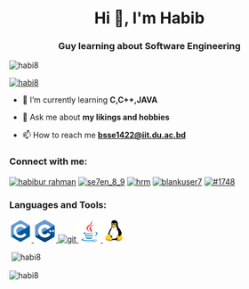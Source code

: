 <h1 align="center">Hi 👋, I'm Habib</h1>
<h3 align="center">Guy learning about Software Engineering</h3>

<p align="left"> <img src="https://komarev.com/ghpvc/?username=habi8&label=Profile%20views&color=0e75b6&style=flat" alt="habi8" /> </p>

<p align="left"> <a href="https://github.com/ryo-ma/github-profile-trophy"><img src="https://github-profile-trophy.vercel.app/?username=habi8" alt="habi8" /></a> </p>

- 🌱 I’m currently learning **C,C++,JAVA**

- 💬 Ask me about **my likings and hobbies**

- 📫 How to reach me **bsse1422@iit.du.ac.bd**

<h3 align="left">Connect with me:</h3>
<p align="left">
<a href="https://fb.com/habibur rahman" target="blank"><img align="center" src="https://raw.githubusercontent.com/rahuldkjain/github-profile-readme-generator/master/src/images/icons/Social/facebook.svg" alt="habibur rahman" height="30" width="40" /></a>
<a href="https://instagram.com/se7en_8_9" target="blank"><img align="center" src="https://raw.githubusercontent.com/rahuldkjain/github-profile-readme-generator/master/src/images/icons/Social/instagram.svg" alt="se7en_8_9" height="30" width="40" /></a>
<a href="https://www.youtube.com/c/hrm" target="blank"><img align="center" src="https://raw.githubusercontent.com/rahuldkjain/github-profile-readme-generator/master/src/images/icons/Social/youtube.svg" alt="hrm" height="30" width="40" /></a>
<a href="https://codeforces.com/profile/blankuser7" target="blank"><img align="center" src="https://raw.githubusercontent.com/rahuldkjain/github-profile-readme-generator/master/src/images/icons/Social/codeforces.svg" alt="blankuser7" height="30" width="40" /></a>
<a href="https://discord.gg/#1748" target="blank"><img align="center" src="https://raw.githubusercontent.com/rahuldkjain/github-profile-readme-generator/master/src/images/icons/Social/discord.svg" alt="#1748" height="30" width="40" /></a>
</p>

<h3 align="left">Languages and Tools:</h3>
<p align="left"> <a href="https://www.cprogramming.com/" target="_blank" rel="noreferrer"> <img src="https://raw.githubusercontent.com/devicons/devicon/master/icons/c/c-original.svg" alt="c" width="40" height="40"/> </a> <a href="https://www.w3schools.com/cpp/" target="_blank" rel="noreferrer"> <img src="https://raw.githubusercontent.com/devicons/devicon/master/icons/cplusplus/cplusplus-original.svg" alt="cplusplus" width="40" height="40"/> </a> <a href="https://git-scm.com/" target="_blank" rel="noreferrer"> <img src="https://www.vectorlogo.zone/logos/git-scm/git-scm-icon.svg" alt="git" width="40" height="40"/> </a> <a href="https://www.java.com" target="_blank" rel="noreferrer"> <img src="https://raw.githubusercontent.com/devicons/devicon/master/icons/java/java-original.svg" alt="java" width="40" height="40"/> </a> <a href="https://www.linux.org/" target="_blank" rel="noreferrer"> <img src="https://raw.githubusercontent.com/devicons/devicon/master/icons/linux/linux-original.svg" alt="linux" width="40" height="40"/> </a> </p>

<p>&nbsp;<img align="center" src="https://github-readme-stats.vercel.app/api?username=habi8&show_icons=true&locale=en" alt="habi8" /></p>

<p><img align="center" src="https://github-readme-streak-stats.herokuapp.com/?user=habi8&" alt="habi8" /></p>

